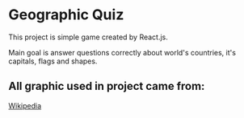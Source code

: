 # Geographic Quiz

This project is simple game created by React.js. 

Main goal is answer questions correctly about world's countries, it's capitals, flags and shapes.

## All graphic used in project came from: 
[Wikipedia](https://wikipedia.org) 
